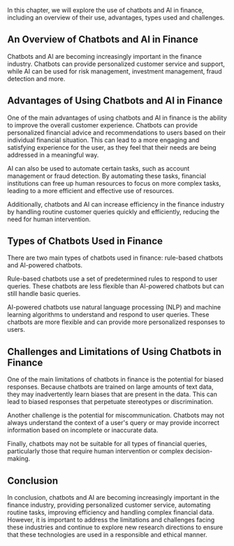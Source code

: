 
In this chapter, we will explore the use of chatbots and AI in finance, including an overview of their use, advantages, types used and challenges.

An Overview of Chatbots and AI in Finance
-----------------------------------------

Chatbots and AI are becoming increasingly important in the finance industry. Chatbots can provide personalized customer service and support, while AI can be used for risk management, investment management, fraud detection and more.

Advantages of Using Chatbots and AI in Finance
----------------------------------------------

One of the main advantages of using chatbots and AI in finance is the ability to improve the overall customer experience. Chatbots can provide personalized financial advice and recommendations to users based on their individual financial situation. This can lead to a more engaging and satisfying experience for the user, as they feel that their needs are being addressed in a meaningful way.

AI can also be used to automate certain tasks, such as account management or fraud detection. By automating these tasks, financial institutions can free up human resources to focus on more complex tasks, leading to a more efficient and effective use of resources.

Additionally, chatbots and AI can increase efficiency in the finance industry by handling routine customer queries quickly and efficiently, reducing the need for human intervention.

Types of Chatbots Used in Finance
---------------------------------

There are two main types of chatbots used in finance: rule-based chatbots and AI-powered chatbots.

Rule-based chatbots use a set of predetermined rules to respond to user queries. These chatbots are less flexible than AI-powered chatbots but can still handle basic queries.

AI-powered chatbots use natural language processing (NLP) and machine learning algorithms to understand and respond to user queries. These chatbots are more flexible and can provide more personalized responses to users.

Challenges and Limitations of Using Chatbots in Finance
-------------------------------------------------------

One of the main limitations of chatbots in finance is the potential for biased responses. Because chatbots are trained on large amounts of text data, they may inadvertently learn biases that are present in the data. This can lead to biased responses that perpetuate stereotypes or discrimination.

Another challenge is the potential for miscommunication. Chatbots may not always understand the context of a user's query or may provide incorrect information based on incomplete or inaccurate data.

Finally, chatbots may not be suitable for all types of financial queries, particularly those that require human intervention or complex decision-making.

Conclusion
----------

In conclusion, chatbots and AI are becoming increasingly important in the finance industry, providing personalized customer service, automating routine tasks, improving efficiency and handling complex financial data. However, it is important to address the limitations and challenges facing these industries and continue to explore new research directions to ensure that these technologies are used in a responsible and ethical manner.
